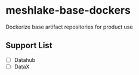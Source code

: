 # meshlake-base-dockers

Dockerize base artifact repositories for product use

## Support List

- [ ] Datahub
- [ ] DataX
